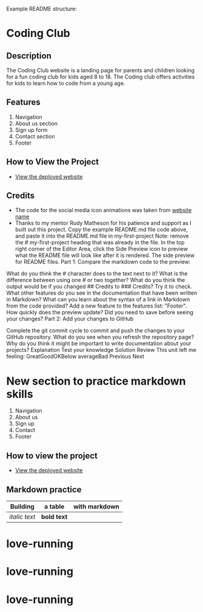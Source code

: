 Example README structure:

# Coding Club

## Description

The Coding Club website is a landing page for parents and children looking for a fun coding club for kids aged 8 to 18. The Coding club offers activities for kids to learn how to code from a young age.

## Features

1. Navigation
2. About us section
3. Sign up form
4. Contact section
5. Footer

## How to View the Project

- [View the deployed website](https://username.github.io/codingclub/)

## Credits

- The code for the social media icon animations was taken from [website name](https://username2.github.io/projectname/)
- Thanks to my mentor Rudy Matheson for his patience and support as I built out this project.
  Copy the example README.md file code above, and paste it into the README.md file in my-first-project
  Note: remove the # my-first-project heading that was already in the file.
  In the top right corner of the Editor Area, click the Side Preview icon to preview what the README file will look like after it is rendered.
  The side preview for README files.
  Part 1: Compare the markdown code to the preview:

What do you think the # character does to the text next to it? What is the difference between using one # or two together?
What do you think the output would be if you changed ## Credits to ### Credits? Try it to check.
What other features do you see in the documentation that have been written in Markdown? What can you learn about the syntax of a link in Markdown from the code provided?
Add a new feature to the features list: "Footer". How quickly does the preview update? Did you need to save before seeing your changes?
Part 2: Add your changes to GitHub

Complete the git commit cycle to commit and push the changes to your GitHub repository. What do you see when you refresh the repository page?
Why do you think it might be important to write documentation about your projects?
Explanation
Test your knowledge
Solution
Review
This unit left me feeling:
GreatGoodOKBelow averageBad
Previous
Next

# New section to practice markdown skills

1. Navigation
2. About us
3. Sign up
4. Contact
5. Footer

## How to view the project

- [View the deployed website](https://username.github.io/codingclub/)

## Markdown practice

| Building      | a table       | with markdown |
| ------------- | ------------- | ------------- |
| _italic text_ | **bold text** |
# love-running
# love-running
# love-running
